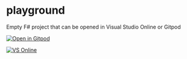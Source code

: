 # playground

Empty F# project that can be opened in Visual Studio Online or Gitpod

[![Open in Gitpod](https://gitpod.io/button/open-in-gitpod.svg)](https://gitpod.io/#https://github.com/Ionide/Playground)


<a href="https://online.visualstudio.com/environments/new?name=Playground&repo=Ionide/Playground"><img src="https://img.shields.io/static/v1?style=flat-square&logo=microsoft&label=VS%20Online&message=Create&color=blue" alt="VS Online"></a>